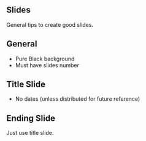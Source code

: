 ## Slides

General tips to create good slides.

## General

- Pure Black background
- Must have slides number

## Title Slide

- No dates (unless distributed for future reference)

## Ending Slide

Just use title slide.

